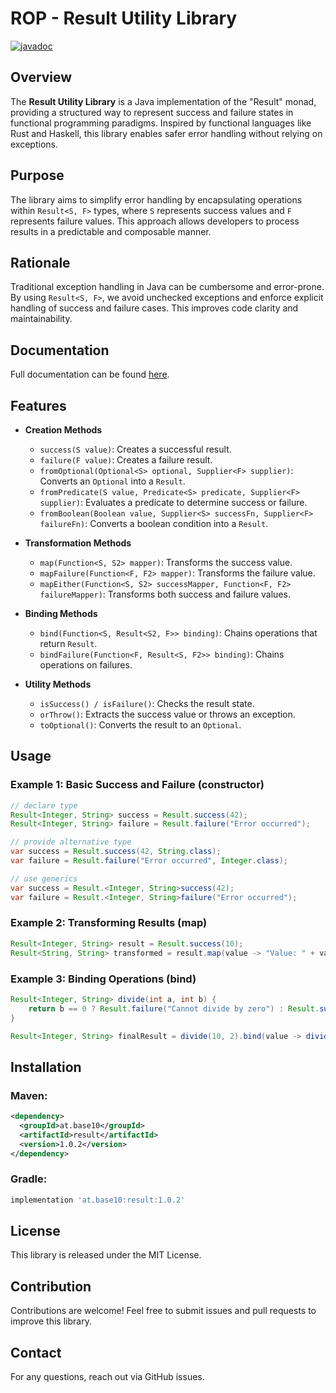 # ROP - Result Utility Library
[![javadoc](https://javadoc.io/badge2/at.base10/result/javadoc.svg)](https://javadoc.io/doc/at.base10/result)
## Overview

The **Result Utility Library** is a Java implementation of 
the "Result" monad, providing a structured way to represent success 
and failure states in functional programming paradigms. 
Inspired by functional languages like Rust and Haskell, this library enables safer 
error handling without relying on exceptions.

## Purpose

The library aims to simplify error handling by encapsulating operations 
within `Result<S, F>` types, where `S` represents success values and `F` 
represents failure values. This approach allows developers to process results 
in a predictable and composable manner.

## Rationale

Traditional exception handling in Java can be cumbersome and error-prone. 
By using `Result<S, F>`, we avoid unchecked exceptions and enforce explicit 
handling of success and failure cases. This improves code clarity and maintainability.

## Documentation
Full documentation can be found [here](https://javadoc.io/doc/at.base10/result).

## Features

- **Creation Methods**

    - `success(S value)`: Creates a successful result.
    - `failure(F value)`: Creates a failure result.
    - `fromOptional(Optional<S> optional, Supplier<F> supplier)`: Converts an `Optional` into a `Result`.
    - `fromPredicate(S value, Predicate<S> predicate, Supplier<F> supplier)`: Evaluates a predicate to determine success or failure.
    - `fromBoolean(Boolean value, Supplier<S> successFn, Supplier<F> failureFn)`: Converts a boolean condition into a `Result`.

- **Transformation Methods**

    - `map(Function<S, S2> mapper)`: Transforms the success value.
    - `mapFailure(Function<F, F2> mapper)`: Transforms the failure value.
    - `mapEither(Function<S, S2> successMapper, Function<F, F2> failureMapper)`: Transforms both success and failure values.

- **Binding Methods**

    - `bind(Function<S, Result<S2, F>> binding)`: Chains operations that return `Result`.
    - `bindFailure(Function<F, Result<S, F2>> binding)`: Chains operations on failures.

- **Utility Methods**

    - `isSuccess() / isFailure()`: Checks the result state.
    - `orThrow()`: Extracts the success value or throws an exception.
    - `toOptional()`: Converts the result to an `Optional`.

## Usage

### Example 1: Basic Success and Failure (constructor)

```java
// declare type
Result<Integer, String> success = Result.success(42);
Result<Integer, String> failure = Result.failure("Error occurred");

// provide alternative type
var success = Result.success(42, String.class);
var failure = Result.failure("Error occurred", Integer.class);

// use generics
var success = Result.<Integer, String>success(42);
var failure = Result.<Integer, String>failure("Error occurred");
```

### Example 2: Transforming Results (map)

```java
Result<Integer, String> result = Result.success(10);
Result<String, String> transformed = result.map(value -> "Value: " + value);
```

### Example 3: Binding Operations (bind)

```java
Result<Integer, String> divide(int a, int b) {
    return b == 0 ? Result.failure("Cannot divide by zero") : Result.success(a / b);
}

Result<Integer, String> finalResult = divide(10, 2).bind(value -> divide(value, 2));
```

## Installation

### Maven:
```xml
<dependency>
  <groupId>at.base10</groupId>
  <artifactId>result</artifactId>
  <version>1.0.2</version>
</dependency>
```

### Gradle:
```groovy
implementation 'at.base10:result:1.0.2'
```

## License

This library is released under the MIT License.

## Contribution

Contributions are welcome! Feel free to submit issues and pull requests to improve this library.

## Contact

For any questions, reach out via GitHub issues.

